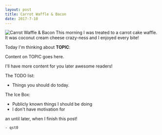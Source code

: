 ```yaml
---
layout: post
title: Carrot Waffle & Bacon
date: 2017-7-10
---
```

![Carrot Waffle & Bacon](http://cerealize.me/images/2017-7-10.jpg)
This morning I was treated to a carrot cake waffle.
It was coconut cream cheese crazy-ness and I enjoyed every bite!

Today I'm thinking about **TOPIC**:

Content on TOPIC goes here.

I'll have more content for you later awesome readers!

The TODO list:
* Things you should do today.

The Ice Box:
* Publicly known things I should be doing
* I don't have motivation for

an until later, when I finish this post!

`- qst0`
